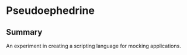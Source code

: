 # Pseudoephedrine

## Summary
An experiment in creating a scripting language for mocking applications.

